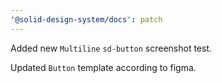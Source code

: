 ```yaml
---
'@solid-design-system/docs': patch
---
```


Added new `Multiline` `sd-button` screenshot test.

Updated `Button` template according to figma.
